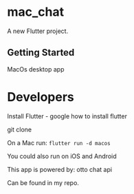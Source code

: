 # mac_chat

A new Flutter project.

## Getting Started

MacOs desktop app

# Developers

Install Flutter - google how to install flutter

git clone

On a Mac run: `flutter run -d macos`

You could also run on iOS and Android

This app is powered by: otto chat api 

Can be found in my repo.

